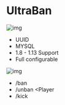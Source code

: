 # UltraBan

![img](http://185.254.97.107/spigot/UltraBan/Features.png)
- UUID
- MYSQL
- 1.8 - 1.13 Support
- Full configurable

![img](http://185.254.97.107/spigot/UltraBan/Commands.png)
- /ban <Player>
-  /unban <Player
- /kick <Player>
